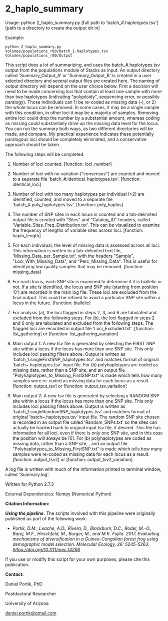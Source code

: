 # 2_haplo_summary

Usage: python 2_haplo_summary.py [full path to 'batch_#.haplotypes.tsv'] [path to a directory to create the output dir in]

Example:

`python 2_haplo_summary.py Volumes/populations_r80/batch_1.haplotypes.tsv Volumes/populations_r80/Output`

This script does a lot of summarizing, and uses the batch_#.haplotypes.tsv output from the 
populations module of Stacks as input. An output directory called 'Summary_Output_A'
or 'Summary_Output_B' is created in a user selected directory and several output files
are created here. The naming of output directory will depend on the user choice below.
First a decision will need to be made concerning loci that contain at least one sample with
more than two haplotypes (indicating "polyploidy", sequencing error, or possibly paralogy).
Those individuals can 1) be re-coded as missing data (-), or 2) the whole locus can be removed.
In some cases, it may be a single sample with this condition, in other loci it may be
a majority of samples. Removing entire loci could drop the number by a substantial amount,
whereas coding as missing could substantially drive up the missing data level for the locus.
You can run the summary both ways, as two different directories will be made, and compare.
My practical experience indicates these potentially paralogous loci should be completely
eliminated, and a conservative approach should be taken. 

The following steps will be completed:

  1. Number of loci counted. [function: loci_number]

  2. Number of loci with no variation ("consensus") are counted and moved to a separate file 'batch_#.identical_haplotypes.tsv'. [function: identical_loci]

  3. Number of loci with too many haplotypes per individual (>2) are identified, counted, and moved to a separate file 'batch_#.poly_haplotypes.tsv'. [function: poly_haplos]

  4. The number of SNP sites in each locus is counted and a tab-delimited output file is created with "Sites" and "Catalog_ID" headers, called 'Variable_Sites_Freq_Distribution.txt'. This can be visualized to examine the frequency of lengths of variable sites across loci. [function: haplo_length]

  5. For each individual, the level of missing data is assessed across all loci.  This information is written to a tab-delimited text file, 'Missing_Data_per_Sample.txt', with the headers "Sample", "Loci_With_Missing_Data", and "Perc_Missing_Data". This is useful for identifying low quality samples that may be removed. [function: missing_data]

  6. For each locus, each SNP site is examined to determine if it is biallelic or not. If a site is identified, the locus and SNP site (starting from position '0') are recorded in the main log file. These loci are excluded from the final output. This could be refined to avoid a particular SNP site within a locus in the future. [function: biallelic]

  7. For analysis (a), the loci flagged in steps 2, 3, and 6 are tabulated and excluded from the following steps. For (b), the loci flagged in steps 2 and 6 only are tabulated and excluded from the following steps. The flagged loci are recorded in output file 'Loci_Excluded.txt'. [function: list_gathering] or [function: list_gathering_variation]

  8. Main output 1: A new tsv file is generated by selecting the FIRST SNP site within a locus if the locus has more than one SNP site. This only includes loci passing filters above. Output is written as 'batch_1.singleFirstSNP_haplotypes.tsv' and matches format of original 'batch~.haplotypes.tsv' input file. For (b) polyhaplotypes are coded as missing data, rather than a SNP site, and an output file "Polyhaplotypes_to_Missing_FirstSNP.txt" is made which tells how many samples were re-coded as missing data for each locus as a result. [function: output_tsv] or [function: output_tsv_variation]

  9. Main output 2: A new tsv file is generated by selecting a RANDOM SNP site within a locus if the locus has more than one SNP site. This only includes loci passing filters above. Output is written as 'batch_1.singleRandomSNP_haplotypes.tsv' and matches format of original 'batch~.haplotypes.tsv' input file. The random SNP site chosen is recorded in an output file called 'Random_SNPs.txt' so the sites can actually be tracked back to original input tsv file, if desired. This file has information for all loci, even if there is only one SNP site, and in this case the position will always be [0]. For (b) polyhaplotypes are coded  as missing data, rather than a SNP site, , and an output file  "Polyhaplotypes_to_Missing_FirstSNP.txt" is made which tells how many samples were re-coded as missing data for each locus as a result. [function: output_tsv2] or [function: output_tsv2_variation]

A log file is written with much of the information printed to terminal window, called 
'Summary.log'.


Written for Python 2.7.3

External Dependencies: Numpy (Numerical Python)


**Citation Information:**

***Using the pipeline.***
The scripts involved with this pipeline were originally published as part of the following work:

+ *Portik, D.M., Leache, A.D., Rivera, D., Blackburn, D.C., Rodel, M.-O., Barej, M.F., Hirschfeld, M., Burger, M., and M.K. Fujita. 2017. Evaluating mechanisms of diversification in a Guineo-Congolian forest frog using demographic model selection. Molecular Ecology, 26: 5245-5263. https://doi.org/10.1111/mec.14266*

If you use or modify this script for your own purposes, please cite this publication.


**Contact:**

Daniel Portik, PhD

Postdoctoral Researcher

University of Arizona

daniel.portik@gmail.com
